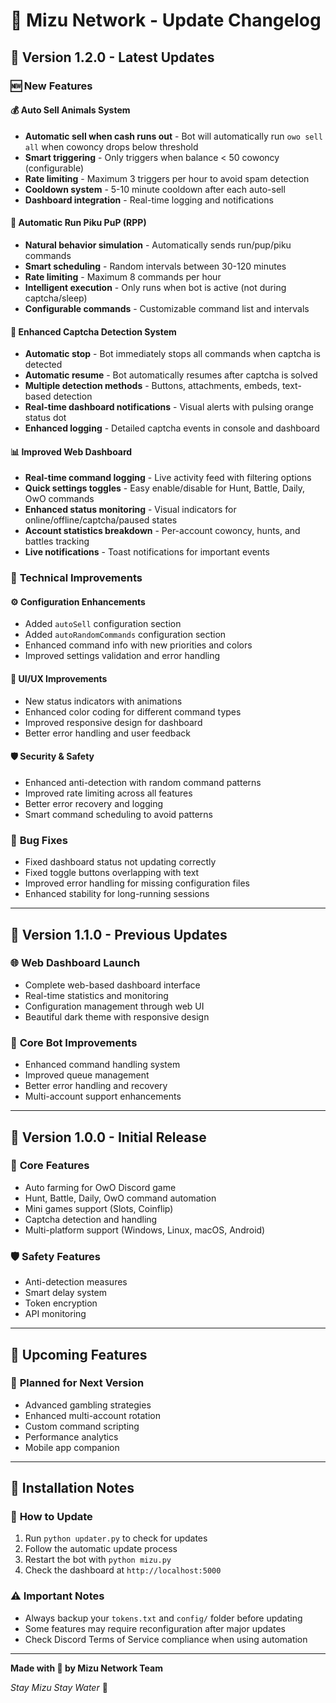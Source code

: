# 🌊 Mizu Network - Update Changelog

## 📅 Version 1.2.0 - Latest Updates

### 🆕 New Features

#### 💰 **Auto Sell Animals System**
- **Automatic sell when cash runs out** - Bot will automatically run `owo sell all` when cowoncy drops below threshold
- **Smart triggering** - Only triggers when balance < 50 cowoncy (configurable)
- **Rate limiting** - Maximum 3 triggers per hour to avoid spam detection
- **Cooldown system** - 5-10 minute cooldown after each auto-sell
- **Dashboard integration** - Real-time logging and notifications

#### 🎲 **Automatic Run Piku PuP (RPP)**
- **Natural behavior simulation** - Automatically sends run/pup/piku commands
- **Smart scheduling** - Random intervals between 30-120 minutes
- **Rate limiting** - Maximum 8 commands per hour
- **Intelligent execution** - Only runs when bot is active (not during captcha/sleep)
- **Configurable commands** - Customizable command list and intervals

#### 🚨 **Enhanced Captcha Detection System**
- **Automatic stop** - Bot immediately stops all commands when captcha is detected
- **Automatic resume** - Bot automatically resumes after captcha is solved
- **Multiple detection methods** - Buttons, attachments, embeds, text-based detection
- **Real-time dashboard notifications** - Visual alerts with pulsing orange status dot
- **Enhanced logging** - Detailed captcha events in console and dashboard

#### 📊 **Improved Web Dashboard**
- **Real-time command logging** - Live activity feed with filtering options
- **Quick settings toggles** - Easy enable/disable for Hunt, Battle, Daily, OwO commands
- **Enhanced status monitoring** - Visual indicators for online/offline/captcha/paused states
- **Account statistics breakdown** - Per-account cowoncy, hunts, and battles tracking
- **Live notifications** - Toast notifications for important events

### 🔧 **Technical Improvements**

#### ⚙️ **Configuration Enhancements**
- Added `autoSell` configuration section
- Added `autoRandomCommands` configuration section  
- Enhanced command info with new priorities and colors
- Improved settings validation and error handling

#### 🎨 **UI/UX Improvements**
- New status indicators with animations
- Enhanced color coding for different command types
- Improved responsive design for dashboard
- Better error handling and user feedback

#### 🛡️ **Security & Safety**
- Enhanced anti-detection with random command patterns
- Improved rate limiting across all features
- Better error recovery and logging
- Smart command scheduling to avoid patterns

### 🐛 **Bug Fixes**
- Fixed dashboard status not updating correctly
- Fixed toggle buttons overlapping with text
- Improved error handling for missing configuration files
- Enhanced stability for long-running sessions

---

## 📅 Version 1.1.0 - Previous Updates

### 🌐 **Web Dashboard Launch**
- Complete web-based dashboard interface
- Real-time statistics and monitoring
- Configuration management through web UI
- Beautiful dark theme with responsive design

### 🤖 **Core Bot Improvements**
- Enhanced command handling system
- Improved queue management
- Better error handling and recovery
- Multi-account support enhancements

---

## 📅 Version 1.0.0 - Initial Release

### 🚀 **Core Features**
- Auto farming for OwO Discord game
- Hunt, Battle, Daily, OwO command automation
- Mini games support (Slots, Coinflip)
- Captcha detection and handling
- Multi-platform support (Windows, Linux, macOS, Android)

### 🛡️ **Safety Features**
- Anti-detection measures
- Smart delay system
- Token encryption
- API monitoring

---

## 🔮 **Upcoming Features**

### 🎯 **Planned for Next Version**
- Advanced gambling strategies
- Enhanced multi-account rotation
- Custom command scripting
- Performance analytics
- Mobile app companion

---

## 📝 **Installation Notes**

### 🔄 **How to Update**
1. Run `python updater.py` to check for updates
2. Follow the automatic update process
3. Restart the bot with `python mizu.py`
4. Check the dashboard at `http://localhost:5000`

### ⚠️ **Important Notes**
- Always backup your `tokens.txt` and `config/` folder before updating
- Some features may require reconfiguration after major updates
- Check Discord Terms of Service compliance when using automation

---

**Made with 💙 by Mizu Network Team**

*Stay Mizu Stay Water* 🌊